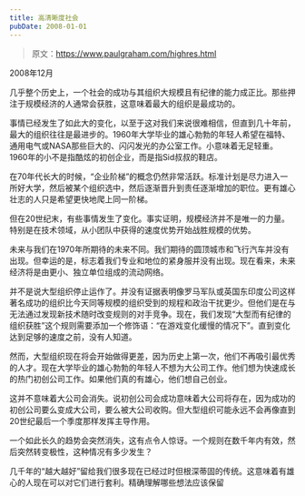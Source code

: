 ```yaml
---
title: 高清晰度社会
pubDate: 2008-01-01
---
```


> 原文：https://www.paulgraham.com/highres.html 

            
2008年12月

几乎整个历史上，一个社会的成功与其组织大规模且有纪律的能力成正比。那些押注于规模经济的人通常会获胜，这意味着最大的组织是最成功的。

事情已经发生了如此大的变化，以至于这对我们来说很难相信，但直到几十年前，最大的组织往往是最进步的。1960年大学毕业的雄心勃勃的年轻人希望在福特、通用电气或NASA那些巨大的、闪闪发光的办公室工作。小意味着无足轻重。1960年的小不是指酷炫的初创企业，而是指Sid叔叔的鞋店。

在70年代长大的时候，“企业阶梯”的概念仍然非常活跃。标准计划是尽力进入一所好大学，然后被某个组织选中，然后逐渐晋升到责任逐渐增加的职位。更有雄心壮志的人只是希望更快地爬上同一阶梯。

但在20世纪末，有些事情发生了变化。事实证明，规模经济并不是唯一的力量。特别是在技术领域，从小团队中获得的速度优势开始战胜规模的优势。

未来与我们在1970年所期待的未来不同。我们期待的圆顶城市和飞行汽车并没有出现。但幸运的是，标志着我们专业和地位的紧身服并没有出现。现在看来，未来经济将是由更小、独立单位组成的流动网络。

并不是说大型组织停止运作了。并没有证据表明像罗马军队或英国东印度公司这样著名成功的组织比今天同等规模的组织受到的规程和政治干扰更少。但他们是在与无法通过发现新技术随时改变规则的对手竞争。现在，我们发现“大型而有纪律的组织获胜”这个规则需要添加一个修饰语：“在游戏变化缓慢的情况下”。直到变化达到足够的速度之前，没有人知道。

然而，大型组织现在将会开始做得更差，因为历史上第一次，他们不再吸引最优秀的人才。现在大学毕业的雄心勃勃的年轻人不想为大公司工作。他们想为快速成长的热门初创公司工作。如果他们真的有雄心，他们想自己创业。

这并不意味着大公司会消失。说初创公司会成功意味着大公司将存在，因为成功的初创公司要么变成大公司，要么被大公司收购。但大型组织可能永远不会再像直到20世纪最后一个季度那样发挥主导作用。

一个如此长久的趋势会突然消失，这有点令人惊讶。一个规则在数千年内有效，然后突然转变极性，这种情况有多少发生？

几千年的“越大越好”留给我们很多现在已经过时但根深蒂固的传统。这意味着有雄心的人现在可以对它们进行套利。精确理解哪些想法应该保留